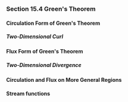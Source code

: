 ### Section 15.4 Green's Theorem

#### Circulation Form of Green's Theorem

##### Two-Dimensional Curl

#### Flux Form of Green's Theorem

##### Two-Dimensional Divergence

#### Circulation and Flux on More General Regions

#### Stream functions

